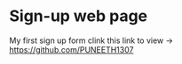 # Sign-up web page
My first sign up form 
clink this link to view -> https://github.com/PUNEETH1307

